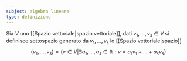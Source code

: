 ```yaml
---
subject: algebra lineare
type: definizione
---
```

Sia $V$ uno [[Spazio vettoriale|spazio vettoriale]], dati $v_1,\dots,v_s\in V$ si definisce sottospazio generato da $v_1,\dots,v_s$ lo [[Spazio vettoriale|spazio]]
$$
\langle v_1,\dots,v_s\rangle=\{v\in V|\exists a_1,\dots,a_s\in\mathbb{R}:v=a_1v_1+\dots+a_sv_s\}
$$